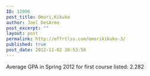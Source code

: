 ```yaml
---
ID: 12906
post_title: Omori,Kikuko
author: Joel DesArmo
post_excerpt: ""
layout: post
permalink: http://effrtlss.com/omorikikuko-3/
published: true
post_date: 2012-11-02 20:53:58
---
```

<p>Average GPA in Spring 2012 for first course listed: 2.282</p>